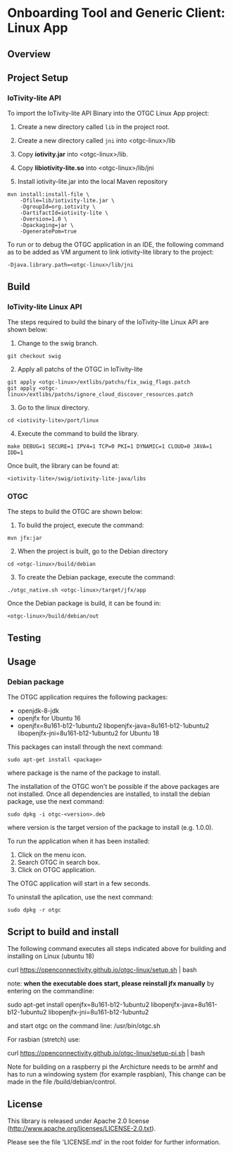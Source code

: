 <!---
  ~ //******************************************************************
  ~ //
  ~ // Copyright 2018 DEKRA Testing and Certification, S.A.U. All Rights Reserved.
  ~ //
  ~ //******************************************************************
  ~ //
  ~ // Licensed under the Apache License, Version 2.0 (the "License");
  ~ // you may not use this file except in compliance with the License.
  ~ // You may obtain a copy of the License at
  ~ //
  ~ //      http://www.apache.org/licenses/LICENSE-2.0
  ~ //
  ~ // Unless required by applicable law or agreed to in writing, software
  ~ // distributed under the License is distributed on an "AS IS" BASIS,
  ~ // WITHOUT WARRANTIES OR CONDITIONS OF ANY KIND, either express or implied.
  ~ // See the License for the specific language governing permissions and
  ~ // limitations under the License.
  ~ //
  ~ //******************************************************************
  --->
# Onboarding Tool and Generic Client: Linux App
  
## Overview

## Project Setup
### IoTivity-lite API
To import the IoTivity-lite API Binary into the OTGC Linux App project:

1. Create a new directory called `lib` in the project root.

2. Create a new directory called `jni` into &lt;otgc-linux>/lib

3. Copy **iotivity.jar** into &lt;otgc-linux>/lib.

4. Copy **libiotivity-lite.so** into &lt;otgc-linux>/lib/jni

5. Install iotivity-lite.jar into the local Maven repository
```
mvn install:install-file \
    -Dfile=lib/iotivity-lite.jar \
    -DgroupId=org.iotivity \
    -DartifactId=iotivity-lite \
    -Dversion=1.0 \
    -Dpackaging=jar \
    -DgeneratePom=true
```

To run or to debug the OTGC application in an IDE, the following command as to be added as VM argument to link iotivity-lite library to the project:
```
-Djava.library.path=<otgc-linux>/lib/jni
```



## Build
### IoTivity-lite Linux API

The steps required to build the binary of the IoTivity-lite Linux API are shown below:

1. Change to the swig branch.
```
git checkout swig
```
2. Apply all patchs of the OTGC in IoTivity-lite
```
git apply <otgc-linux>/extlibs/patchs/fix_swig_flags.patch
git apply <otgc-linux>/extlibs/patchs/ignore_cloud_discover_resources.patch
```
3. Go to the linux directory.
```
cd <iotivity-lite>/port/linux
```
4. Execute the command to build the library.
```
make DEBUG=1 SECURE=1 IPV4=1 TCP=0 PKI=1 DYNAMIC=1 CLOUD=0 JAVA=1 IDD=1
```

Once built, the library can be found at:
```
<iotivity-lite>/swig/iotivity-lite-java/libs
```

### OTGC

The steps to build the OTGC are shown below:

1. To build the project, execute the command:
```
mvn jfx:jar
```
2. When the project is built, go to the Debian directory
```
cd <otgc-linux>/build/debian
```
3. To create the Debian package, execute the command:
```
./otgc_native.sh <otgc-linux>/target/jfx/app
```

Once the Debian package is build, it can be found in:
```
<otgc-linux>/build/debian/out
```
 
## Testing
  
## Usage
### Debian package
The OTGC application requires the following packages:

- openjdk-8-jdk
- openjfx for Ubuntu 16
- openjfx=8u161-b12-1ubuntu2 libopenjfx-java=8u161-b12-1ubuntu2 libopenjfx-jni=8u161-b12-1ubuntu2 for Ubuntu 18

This packages can install through the next command:

    sudo apt-get install <package>
    
where package is the name of the package to install.

The installation of the OTGC won't be possible if the above packages are not installed. Once all dependencies are installed, to install the debian package, use the next command:

    sudo dpkg -i otgc-<version>.deb

where version is the target version of the package to install (e.g. 1.0.0).



To run the application when it has been installed:
1.  Click on the menu icon.
2.  Search OTGC in search box.
3.  Click on OTGC application.

The OTGC application will start in a few seconds.

To uninstall the aplication, use the next command:

    sudo dpkg -r otgc
  
## Script to build and install
The following command executes all steps indicated above for building and installing on Linux (ubuntu 18)

   curl https://openconnectivity.github.io/otgc-linux/setup.sh | bash
   
note: __when the executable does start, please reinstall jfx manually__ by entering on the commandline:

sudo apt-get install openjfx=8u161-b12-1ubuntu2 libopenjfx-java=8u161-b12-1ubuntu2 libopenjfx-jni=8u161-b12-1ubuntu2

and start otgc on the command line: /usr/bin/otgc.sh

 
 
For rasbian (stretch) use:

 curl https://openconnectivity.github.io/otgc-linux/setup-pi.sh | bash
   
 
Note for building on a raspberry pi the Archicture needs to be armhf and has to run a windowing system
(for example raspbian),
This change can be made in the file /build/debian/control.
  
## License

This library is released under Apache 2.0 license (http://www.apache.org/licenses/LICENSE-2.0.txt).

Please see the file 'LICENSE.md' in the root folder for further information.
